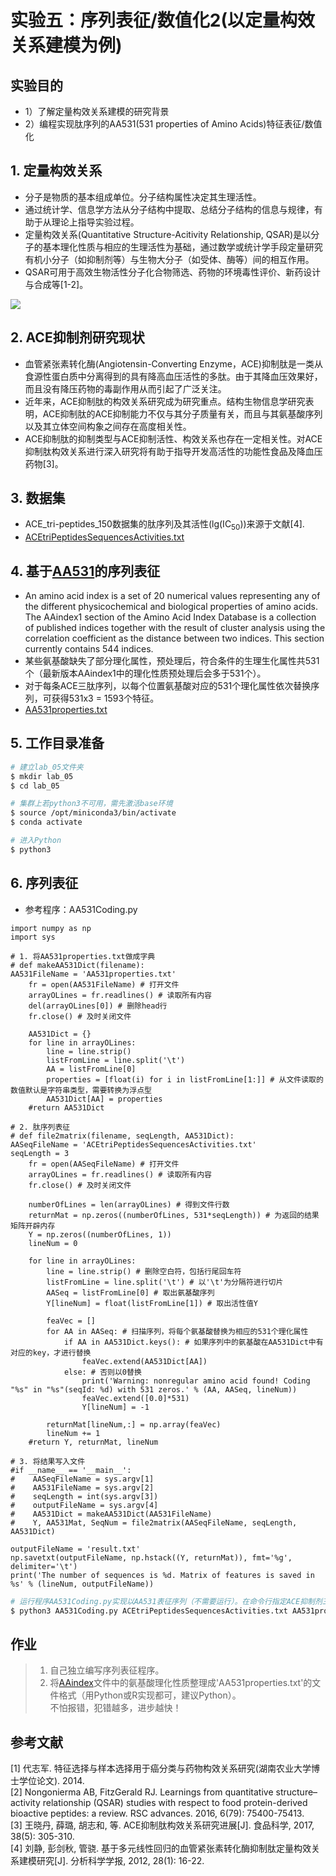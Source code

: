 # 实验五：序列表征/数值化2(以定量构效关系建模为例)

## 实验目的
* 1）了解定量构效关系建模的研究背景
* 2）编程实现肽序列的AA531(531 properties of Amino Acids)特征表征/数值化

## 1. 定量构效关系
* 分子是物质的基本组成单位。分子结构属性决定其生理活性。
* 通过统计学、信息学方法从分子结构中提取、总结分子结构的信息与规律，有助于从理论上指导实验过程。
* 定量构效关系(Quantitative Structure-Acitivity Relationship, QSAR)是以分子的基本理化性质与相应的生理活性为基础，通过数学或统计学手段定量研究有机小分子（如抑制剂等）与生物大分子（如受体、酶等）间的相互作用。
* QSAR可用于高效生物活性分子化合物筛选、药物的环境毒性评价、新药设计与合成等[1-2]。

![](./SchematicOfGeneralApproachInQSAR.jpg)

## 2. ACE抑制剂研究现状
* 血管紧张素转化酶(Angiotensin-Converting Enzyme，ACE)抑制肽是一类从食源性蛋白质中分离得到的具有降高血压活性的多肽。由于其降血压效果好，而且没有降压药物的毒副作用从而引起了广泛关注。
* 近年来，ACE抑制肽的构效关系研究成为研究重点。结构生物信息学研究表明，ACE抑制肽的ACE抑制能力不仅与其分子质量有关，而且与其氨基酸序列以及其立体空间构象之间存在高度相关性。
* ACE抑制肽的抑制类型与ACE抑制活性、构效关系也存在一定相关性。对ACE抑制肽构效关系进行深入研究将有助于指导开发高活性的功能性食品及降血压药物[3]。

## 3. 数据集
* ACE_tri-peptides_150数据集的肽序列及其活性(lg(IC<sub>50</sub>))来源于文献[4].
* [ACEtriPeptidesSequencesActivities.txt](./ACEtriPeptidesSequencesActivities.txt)

## 4. 基于[AA531](http://www.genome.jp/aaindex)的序列表征
* An amino acid index is a set of 20 numerical values representing any of the different physicochemical and biological properties of amino acids. The AAindex1 section of the Amino Acid Index Database is a collection of published indices together with the result of cluster analysis using the correlation coefficient as the distance between two indices. This section currently contains 544 indices.
* 某些氨基酸缺失了部分理化属性，预处理后，符合条件的生理生化属性共531个（最新版本AAindex1中的理化性质预处理后会多于531个）。
* 对于每条ACE三肽序列，以每个位置氨基酸对应的531个理化属性依次替换序列，可获得531x3 = 1593个特征。
* [AA531properties.txt](./AA531properties.txt)

## 5. 工作目录准备
```sh
# 建立lab_05文件夹
$ mkdir lab_05
$ cd lab_05

# 集群上若python3不可用，需先激活base环境
$ source /opt/miniconda3/bin/activate
$ conda activate

# 进入Python
$ python3
```

## 6. 序列表征
* 参考程序：AA531Coding.py
```python3
import numpy as np
import sys

# 1. 将AA531properties.txt做成字典
# def makeAA531Dict(filename):
AA531FileName = 'AA531properties.txt'
    fr = open(AA531FileName) # 打开文件
    arrayOLines = fr.readlines() # 读取所有内容
    del(arrayOLines[0]) # 删除head行
    fr.close() # 及时关闭文件

    AA531Dict = {}
    for line in arrayOLines:
        line = line.strip()
        listFromLine = line.split('\t')
        AA = listFromLine[0]
        properties = [float(i) for i in listFromLine[1:]] # 从文件读取的数值默认是字符串类型，需要转换为浮点型
        AA531Dict[AA] = properties
    #return AA531Dict

# 2. 肽序列表征
# def file2matrix(filename, seqLength, AA531Dict):
AASeqFileName = 'ACEtriPeptidesSequencesActivities.txt'
seqLength = 3
    fr = open(AASeqFileName) # 打开文件
    arrayOLines = fr.readlines() # 读取所有内容
    fr.close() # 及时关闭文件

    numberOfLines = len(arrayOLines) # 得到文件行数
    returnMat = np.zeros((numberOfLines, 531*seqLength)) # 为返回的结果矩阵开辟内存
    Y = np.zeros((numberOfLines, 1))
    lineNum = 0

    for line in arrayOLines:
        line = line.strip() # 删除空白符，包括行尾回车符
        listFromLine = line.split('\t') # 以'\t'为分隔符进行切片
        AASeq = listFromLine[0] # 取出氨基酸序列
        Y[lineNum] = float(listFromLine[1]) # 取出活性值Y
        
        feaVec = []
        for AA in AASeq: # 扫描序列，将每个氨基酸替换为相应的531个理化属性
            if AA in AA531Dict.keys(): # 如果序列中的氨基酸在AA531Dict中有对应的key，才进行替换
                feaVec.extend(AA531Dict[AA])
            else: # 否则以0替换
                print('Warning: nonregular amino acid found! Coding "%s" in "%s"(seqId: %d) with 531 zeros.' % (AA, AASeq, lineNum))
                feaVec.extend([0.0]*531)
                Y[lineNum] = -1

        returnMat[lineNum,:] = np.array(feaVec)
        lineNum += 1
    #return Y, returnMat, lineNum

# 3. 将结果写入文件
#if __name__ == '__main__':
#    AASeqFileName = sys.argv[1]
#    AA531FileName = sys.argv[2]
#    seqLength = int(sys.argv[3])
#    outputFileName = sys.argv[4]
#    AA531Dict = makeAA531Dict(AA531FileName)
#    Y, AA531Mat, SeqNum = file2matrix(AASeqFileName, seqLength, AA531Dict)

outputFileName = 'result.txt'
np.savetxt(outputFileName, np.hstack((Y, returnMat)), fmt='%g', delimiter='\t')
print('The number of sequences is %d. Matrix of features is saved in %s' % (lineNum, outputFileName))

```
```sh
# 运行程序AA531Coding.py实现以AA531表征序列（不需要运行）。在命令行指定ACE抑制剂三肽序列文件名、AA531属性文件名、序列长度、输出文件名。
$ python3 AA531Coding.py ACEtriPeptidesSequencesActivities.txt AA531properties.txt 3 result.txt （不需要运行）
```

## 作业
> 1. 自己独立编写序列表征程序。  
> 2. 将[AAindex](https://www.genome.jp/ftp/db/community/aaindex/aaindex1)文件中的氨基酸理化性质整理成'AA531properties.txt'的文件格式（用Python或R实现都可，建议Python）。  
不怕报错，犯错越多，进步越快！  

## 参考文献
[1] 代志军. 特征选择与样本选择用于癌分类与药物构效关系研究(湖南农业大学博士学位论文). 2014. <br>
[2] Nongonierma AB, FitzGerald RJ. Learnings from quantitative structure–activity relationship (QSAR) studies with respect to food protein-derived bioactive peptides: a review. RSC advances. 2016, 6(79): 75400-75413. <br>
[3] 王晓丹, 薛璐, 胡志和, 等. ACE抑制肽构效关系研究进展[J]. 食品科学, 2017, 38(5): 305-310. <br>
[4] 刘静, 彭剑秋, 管骁. 基于多元线性回归的血管紧张素转化酶抑制肽定量构效关系建模研究[J]. 分析科学学报, 2012, 28(1): 16-22. <br>

